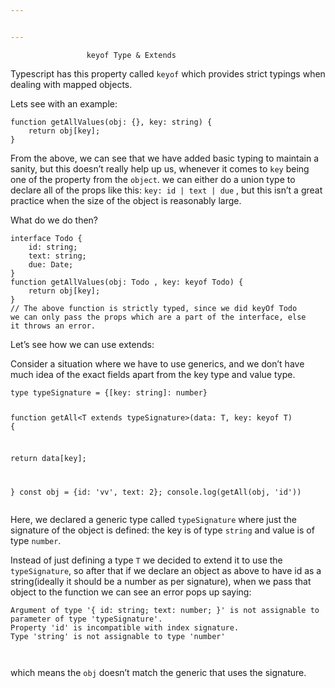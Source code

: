 ```yaml
---


---
```


<pre><code>					keyof Type &amp; Extends
</code></pre>
<p>Typescript has this property called <code>keyof</code> which provides strict typings when dealing with mapped objects.</p>
<p>Lets see with an example:</p>
<pre><code>function getAllValues(obj: {}, key: string) {
	return obj[key];
}
</code></pre>
<p>From the above, we can see that we have added basic typing to maintain a sanity, but this doesn’t really help up us, whenever it comes to <code>key</code> being one of the property from the <code>object</code>. we can either do a union type to declare all of the props like this: <code>key: id | text | due</code> , but this isn’t a great practice when the size of the object is reasonably large.</p>
<p>What do we do then?</p>
<pre><code>interface Todo {
	id: string;
	text: string;
	due: Date;
}
function getAllValues(obj: Todo , key: keyof Todo) {
	return obj[key];
}
// The above function is strictly typed, since we did keyOf Todo
we can only pass the props which are a part of the interface, else
it throws an error.
</code></pre>
<p>Let’s see how we can use extends:</p>
<p>Consider a situation where we have to use generics, and we don’t have much idea of the exact fields apart from the key type and value type.</p>
<pre><code>type typeSignature = {[key: string]: number}

function getAll&lt;T  extends typeSignature&gt;(data: T, key: keyof  T) {

return data[key];

}
const obj = {id: 'vv', text: 2};
console.log(getAll(obj, 'id'))
</code></pre>
<p>Here, we declared a generic type called <code>typeSignature</code> where just the signature of the object is defined: the key is of type <code>string</code> and value is of type <code>number</code>.</p>
<p>Instead of just defining a type <code>T</code> we decided to extend it to use the <code>typeSignature</code>, so after that if we declare an object as above to have id as a string(ideally it should be a number as per signature), when we pass that object to the function we can see an error pops up saying:</p>
<pre><code>Argument of type '{ id: string; text: number; }' is not assignable to parameter of type 'typeSignature'.  
Property 'id' is incompatible with index signature.  
Type 'string' is not assignable to type 'number'

</code></pre>
<p>which means the <code>obj</code> doesn’t match the generic that uses the signature.</p>

